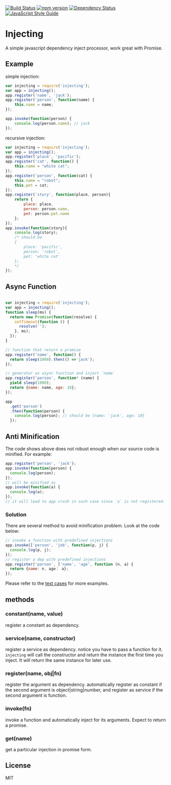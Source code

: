 [![Build Status](https://travis-ci.org/ssnau/injecting.svg)](https://travis-ci.org/ssnau/injecting)
[![npm version](https://badge.fury.io/js/injecting.svg)](http://badge.fury.io/js/injecting)
[![Dependency Status](https://david-dm.org/ssnau/injecting.svg)](https://david-dm.org/ssnau/injecting.svg)
[![JavaScript Style Guide](https://img.shields.io/badge/code_style-standard-brightgreen.svg)](https://standardjs.com)

Injecting
=========

A simple javascript dependency inject processor, work great with Promise.

Example
------
simple injection:
```javascript
var injecting = require('injecting');
var app = injecting();
app.register('name', 'jack');
app.register('person', function(name) {
    this.name = name;
});

app.invoke(function(person) {
    console.log(person.name); // jack
});
```

recursive injection:
```javascript
var injecting = require('injecting');
var app = injecting();
app.register('place', 'pacific');
app.register('cat', function() {
    this.name = "white cat";
});
app.register('person', function(cat) {
    this.name = "robot";
    this.pet = cat;
});
app.register('story', function(place, person){
    return {
        place: place,
        person: person.name,
        pet: person.pet.name
    };
});
app.invoke(function(story){
    console.log(story);
    /* should be
    {
        place: 'pacific',
        person: 'robot',
        pet: 'white cat'
    };
    */
});

```

Async Function
-------

```javascript

var injecting = require('injecting');
var app = injecting();
function sleep(ms) {
  return new Promise(function(resolve) {
    setTimeout(function () {
      resolve('');
    }, ms);
  });
}

// function that return a promise
app.register('name', function() {
  return sleep(1000).then(() =>'jack');
});

// generator as async function and inject `name`
app.register('person', function* (name) {
  yield sleep(1000);
  return {name: name, age: 10};
});

app
  .get('person')
  .then(function(person) {
    console.log(person); // should be {name: 'jack', age: 10}
  });
```

Anti Minification
------

The code shows above does not robust enough when our source code is minified. For example:

```javascript
app.register('person', 'jack');
app.invoke(function(person) {
  console.log(person);
});
// will be minified as
app.invoke(function(a) {
  console.log(a);
});
// it will lead to app crush in such case since `a` is not registered.
```

### Solution

There are several method to avoid minification problem. Look at the code below:

```javascript
// invoke a function with predefined injections
app.invoke(['person', 'job', function(p, j) {
  console.log(p, j);
});
// register a dep with predefined injections
app.register('person', ['name', 'age', function (n, a) {
  return {name: n, age： a};
});
```

Please refer to the [test cases](https://github.com/ssnau/injecting/blob/master/tests/injecting.spec.js) for more examples.

methods
------
### constant(name, value)

register a constant as dependency.

### service(name, constructor)

register a service as dependency. notice you have to pass a function for it. `injecting` will call the constructor and return the instance the first time you inject. It will return the same instance for later use.

### register(name, obj|fn)

register the argument as dependency. automatically register as constant if the second argument is object|string|number, and register as service if the second argument is function.

### invoke(fn)

invoke a function and automatically inject for its arguments. Expect to return a promise.

### get(name)

get a particular injection in promise form.

License
-----
MIT
